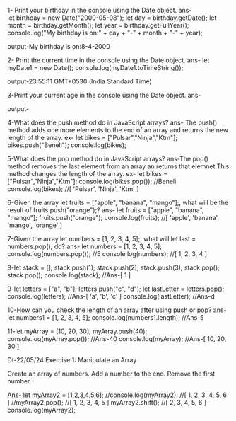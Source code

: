 1- Print your birthday in the console using the Date object.
ans-  
let birthday = new Date("2000-05-08");
let day = birthday.getDate();
let month = birthday.getMonth();
let year = birthday.getFullYear();
console.log("My birthday is on:" + day + "-" + month + "-" + year);

output-My birthday is on:8-4-2000

2- Print the current time in the console using the Date object.
ans-
let myDate1 = new Date();
console.log(myDate1.toTimeString());

output-23:55:11 GMT+0530 (India Standard Time)

3-Print your current age in the console using the Date object.
ans-

output-

4-What does the push method do in JavaScript arrays?
ans- The push() method adds one more elements to the end of an array and returns the new length of the array.
ex-
let bikes = ["Pulsar","Ninja","Ktm"];
bikes.push("Beneli");
console.log(bikes);

5-What does the pop method do in JavaScript arrays?
ans-The pop() method removes the last element from an array an returns that elemnet.This method changes the length of the array.
ex-
let bikes = ["Pulsar","Ninja","Ktm"];
console.log(bikes.pop()); //Beneli
console.log(bikes); //[ 'Pulsar', 'Ninja', 'Ktm' ]

6-Given the array let fruits = ["apple", "banana", "mango"];, what will be the result of fruits.push("orange");?
ans-
let fruits = ["apple", "banana", "mango"];
fruits.push("orange");
console.log(fruits); //[ 'apple', 'banana', 'mango', 'orange' ]

7-Given the array let numbers = [1, 2, 3, 4, 5];, what will let last = numbers.pop(); do?
ans-
let numbers = [1, 2, 3, 4, 5];
console.log(numbers.pop()); //5
console.log(numbers); //[ 1, 2, 3, 4 ]

8-let stack = [];
stack.push(1);
stack.push(2);
stack.push(3);
stack.pop();
stack.pop();
console.log(stack); //Ans-[ 1 ]

9-let letters = ["a", "b"];
letters.push("c", "d");
let lastLetter = letters.pop();
console.log(letters); //Ans-[ 'a', 'b', 'c' ]
console.log(lastLetter); //Ans-d

10-How can you check the length of an array after using push or pop?
ans-
let numbers1 = [1, 2, 3, 4, 5];
console.log(numbers1.length);   //Ans-5

11-let myArray = [10, 20, 30];
myArray.push(40);
console.log(myArray.pop());     //Ans-40
console.log(myArray);          //Ans-[ 10, 20, 30 ]



Dt-22/05/24
Exercise 1: Manipulate an Array

Create an array of numbers.
Add a number to the end.
Remove the first number.

Ans-
let myArray2 = [1,2,3,4,5,6];
//console.log(myArray2);   //[ 1, 2, 3, 4, 5, 6 ]
//myArray2.pop();          //[ 1, 2, 3, 4, 5 ]
myArray2.shift();          //[ 2, 3, 4, 5, 6 ]
console.log(myArray2);